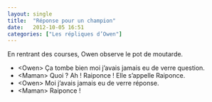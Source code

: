 ```yaml
---
layout: single
title:  "Réponse pour un champion"
date:   2012-10-05 16:51
categories: ["Les répliques d’Owen"]
---
```


En rentrant des courses, Owen observe le pot de moutarde.

-   \<Owen\> Ça tombe bien moi j’avais jamais eu de verre question.
-   \<Maman\> Quoi ? Ah ! Raiponce ! Elle s’appelle Raiponce.
-   \<Owen\> Moi j’avais jamais eu de verre réponse.
-   \<Maman\> Raiponce !

